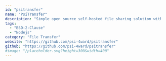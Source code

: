 ```yaml
---
id: "psitransfer"
name: "PsiTransfer"
description: "Simple open source self-hosted file sharing solution with robust up-/download-resume and password protection."
tags:
  - "BSD-2-Clause"
  - "Nodejs"
category: "File Transfer"
website: "https://github.com/psi-4ward/psitransfer"
github: "https://github.com/psi-4ward/psitransfer"
#image: "/placeholder.svg?height=300&width=400"
---
```



